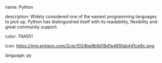 name: Python

description: Widely considered one of the easiest programming languages to pick up, Python has distinguished itself with its readability, flexibility and great community support.

color: 79A551

icon: https://img.enkipro.com/2cec1024be8b9d18d1e485fab441ce9c.png

language: py

